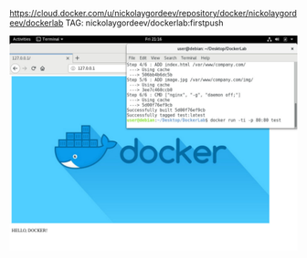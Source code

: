 https://cloud.docker.com/u/nickolaygordeev/repository/docker/nickolaygordeev/dockerlab
TAG: nickolaygordeev/dockerlab:firstpush

![](https://github.com/NickolayGordeev/LABS/blob/master/Laba%203/Screen.jpg)
